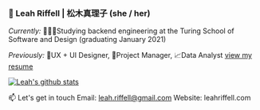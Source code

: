 ### 👋 Leah Riffell | 松木真理子 (she / her)

_Currently:_
👩🏻‍💻Studying backend engineering at the Turing School of Software and Design (graduating January 2021)

_Previously:_
🎨UX + UI Designer, 
📝Project Manager, 
📈Data Analyst
[view my resume](https://static1.squarespace.com/static/5a6d4a31f6576ebde0e694d9/t/5eaf3f02c6f3f079be314eb2/1588543234294/Leah+Riffell+Resume+April+2020.pdf)

[![Leah's github stats](https://github-readme-stats.vercel.app/api?username=leahriffell)](https://github.com/leahriffell/github-readme-stats)

<!--
**leahriffell/leahriffell** is a ✨ _special_ ✨ repository because its `README.md` (this file) appears on your GitHub profile.

Here are some ideas to get you started:

- 🔭 I’m currently working on ...
- 🌱 I’m currently learning ...
- 👯 I’m looking to collaborate on ...
- 🤔 I’m looking for help with ...
- 💬 Ask me about ...
- 📫 How to reach me: ...
- 😄 Pronouns: ...
- ⚡ Fun fact: ...
-->

📫 Let's get in touch
Email: leah.riffell@gmail.com
Website: leahriffell.com 

